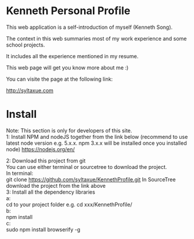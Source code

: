 # Kenneth Personal Profile
   
This web application is a self-introduction of myself (Kenneth Song).   
   
The context in this web summaries most of my work experience and some school projects.   
   
It includes all the experience mentioned in my resume.   
   
This web page will get you know more about me :)   
   
You can visite the page at the following link:   

http://syltaxue.com



# Install   
Note: This section is only for developers of this site.  
1: Install NPM and nodeJS together from the link below (recommend to use latest node version e.g. 5.x.x. npm 3.x.x will be installed once you installed node)
https://nodejs.org/en/  

2:  Download this project from git   
You can use either terminal or sourcetree to download the project.   
In terminal:   
git clone https://github.com/syltaxue/KennethProfile.git 
In SourceTree download the project from the link above   
3: Install all the dependency libraries   
  a:    
  cd to your project folder e.g. cd xxx/KennethProfile/   
  b:   
  npm install   
  c:  
  sudo npm install browserify -g     
